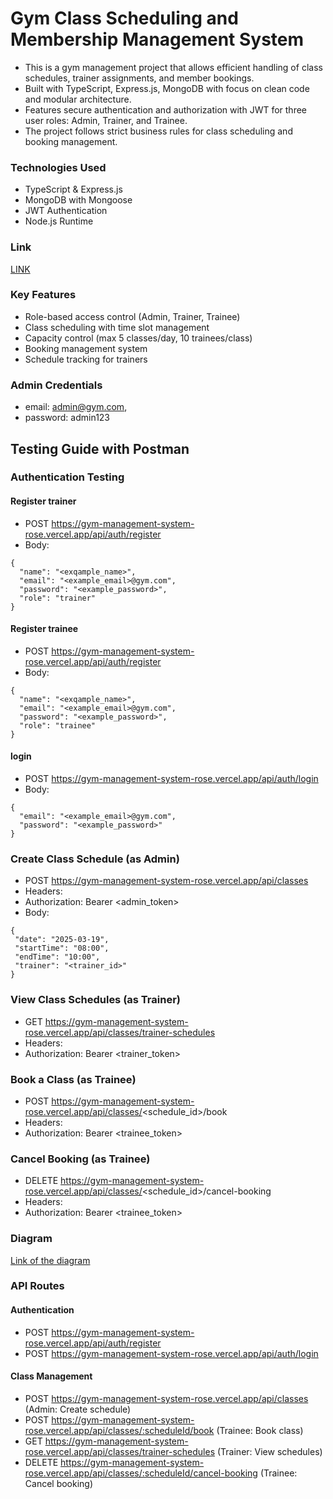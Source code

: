 # Gym Class Scheduling and Membership Management System

* This is a gym management project that allows efficient handling of class schedules, trainer assignments, and member bookings.
* Built with TypeScript, Express.js, MongoDB with focus on clean code and modular architecture.
* Features secure authentication and authorization with JWT for three user roles: Admin, Trainer, and Trainee.
* The project follows strict business rules for class scheduling and booking management.

### Technologies Used

* TypeScript & Express.js
* MongoDB with Mongoose
* JWT Authentication 
* Node.js Runtime

### Link
  [LINK](https://gym-management-system-rose.vercel.app/)

### Key Features

* Role-based access control (Admin, Trainer, Trainee)
* Class scheduling with time slot management 
* Capacity control (max 5 classes/day, 10 trainees/class)
* Booking management system
* Schedule tracking for trainers


### Admin Credentials 
  * email: admin@gym.com,
  * password: admin123

## Testing Guide with Postman

###  Authentication Testing
#### Register trainer
   * POST https://gym-management-system-rose.vercel.app/api/auth/register
   * Body:
```
{
  "name": "<exqample_name>",
  "email": "<example_email>@gym.com",
  "password": "<example_password>",
  "role": "trainer"
}
```
#### Register trainee
   * POST https://gym-management-system-rose.vercel.app/api/auth/register
   * Body:
```
{
  "name": "<exqample_name>",
  "email": "<example_email>@gym.com",
  "password": "<example_password>",
  "role": "trainee"
}
```
#### login
   * POST https://gym-management-system-rose.vercel.app/api/auth/login
   * Body:
```
{
  "email": "<example_email>@gym.com",
  "password": "<example_password>"
}
```
###  Create Class Schedule (as Admin)
  * POST https://gym-management-system-rose.vercel.app/api/classes
  * Headers: 
  * Authorization: Bearer <admin_token>
  * Body:
 ```
{
  "date": "2025-03-19",
  "startTime": "08:00",
  "endTime": "10:00",
  "trainer": "<trainer_id>"
}
```
###  View Class Schedules (as Trainer)
  * GET https://gym-management-system-rose.vercel.app/api/classes/trainer-schedules
  * Headers: 
  * Authorization: Bearer <trainer_token>
 
### Book a Class (as Trainee)
  * POST https://gym-management-system-rose.vercel.app/api/classes/<schedule_id>/book
  * Headers:
  * Authorization: Bearer <trainee_token>

### Cancel Booking (as Trainee)
  * DELETE https://gym-management-system-rose.vercel.app/api/classes/<schedule_id>/cancel-booking
  * Headers:
  * Authorization: Bearer <trainee_token>


### Diagram
  [Link of the diagram](https://drive.google.com/file/d/1DQ5mMXe5sHVG5_JIBXUenVKK5B_MYtnN/view?usp=sharing)

### API Routes

#### Authentication
* POST https://gym-management-system-rose.vercel.app/api/auth/register
* POST https://gym-management-system-rose.vercel.app/api/auth/login

#### Class Management
* POST https://gym-management-system-rose.vercel.app/api/classes (Admin: Create schedule)
* POST https://gym-management-system-rose.vercel.app/api/classes/:scheduleId/book (Trainee: Book class)
* GET https://gym-management-system-rose.vercel.app/api/classes/trainer-schedules (Trainer: View schedules)
* DELETE https://gym-management-system-rose.vercel.app/api/classes/:scheduleId/cancel-booking (Trainee: Cancel booking)

